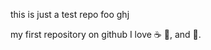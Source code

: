 this is just a test repo
foo
ghj

my first repository on github
I love :coffee: :pizza:, and :dancer:.
